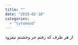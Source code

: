 ```yaml
---
title: ""
date: "2019-02-10"
categories: 
  - "tytomood"
---
```


از هر طرف که رفتم جز وحشتم نیفزود
